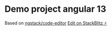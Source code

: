 # Demo project angular 13
Based on [ngstack/code-editor](https://github.com/ngstack/code-editor)
[Edit on StackBlitz ⚡️](https://stackblitz.com/edit/angular-ivy-frdtbs)
